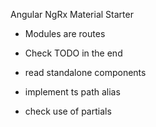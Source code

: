 Angular NgRx Material Starter

- Modules are routes

- Check TODO in the end

- read standalone components

- implement ts path alias

- check use of partials
